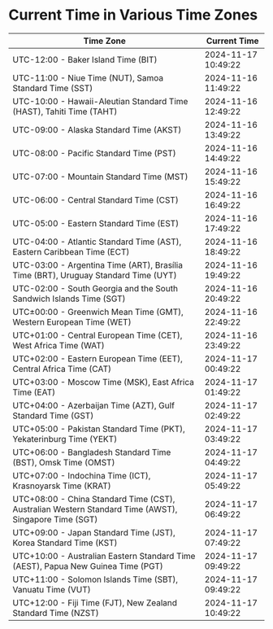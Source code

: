 # Current Time in Various Time Zones

| Time Zone | Current Time |
|-----------|--------------|
| UTC-12:00 - Baker Island Time (BIT) | 2024-11-17 10:49:22 |
| UTC-11:00 - Niue Time (NUT), Samoa Standard Time (SST) | 2024-11-16 11:49:22 |
| UTC-10:00 - Hawaii-Aleutian Standard Time (HAST), Tahiti Time (TAHT) | 2024-11-16 12:49:22 |
| UTC-09:00 - Alaska Standard Time (AKST) | 2024-11-16 13:49:22 |
| UTC-08:00 - Pacific Standard Time (PST) | 2024-11-16 14:49:22 |
| UTC-07:00 - Mountain Standard Time (MST) | 2024-11-16 15:49:22 |
| UTC-06:00 - Central Standard Time (CST) | 2024-11-16 16:49:22 |
| UTC-05:00 - Eastern Standard Time (EST) | 2024-11-16 17:49:22 |
| UTC-04:00 - Atlantic Standard Time (AST), Eastern Caribbean Time (ECT) | 2024-11-16 18:49:22 |
| UTC-03:00 - Argentina Time (ART), Brasília Time (BRT), Uruguay Standard Time (UYT) | 2024-11-16 19:49:22 |
| UTC-02:00 - South Georgia and the South Sandwich Islands Time (SGT) | 2024-11-16 20:49:22 |
| UTC±00:00 - Greenwich Mean Time (GMT), Western European Time (WET) | 2024-11-16 22:49:22 |
| UTC+01:00 - Central European Time (CET), West Africa Time (WAT) | 2024-11-16 23:49:22 |
| UTC+02:00 - Eastern European Time (EET), Central Africa Time (CAT) | 2024-11-17 00:49:22 |
| UTC+03:00 - Moscow Time (MSK), East Africa Time (EAT) | 2024-11-17 01:49:22 |
| UTC+04:00 - Azerbaijan Time (AZT), Gulf Standard Time (GST) | 2024-11-17 02:49:22 |
| UTC+05:00 - Pakistan Standard Time (PKT), Yekaterinburg Time (YEKT) | 2024-11-17 03:49:22 |
| UTC+06:00 - Bangladesh Standard Time (BST), Omsk Time (OMST) | 2024-11-17 04:49:22 |
| UTC+07:00 - Indochina Time (ICT), Krasnoyarsk Time (KRAT) | 2024-11-17 05:49:22 |
| UTC+08:00 - China Standard Time (CST), Australian Western Standard Time (AWST), Singapore Time (SGT) | 2024-11-17 06:49:22 |
| UTC+09:00 - Japan Standard Time (JST), Korea Standard Time (KST) | 2024-11-17 07:49:22 |
| UTC+10:00 - Australian Eastern Standard Time (AEST), Papua New Guinea Time (PGT) | 2024-11-17 09:49:22 |
| UTC+11:00 - Solomon Islands Time (SBT), Vanuatu Time (VUT) | 2024-11-17 09:49:22 |
| UTC+12:00 - Fiji Time (FJT), New Zealand Standard Time (NZST) | 2024-11-17 10:49:22 |
